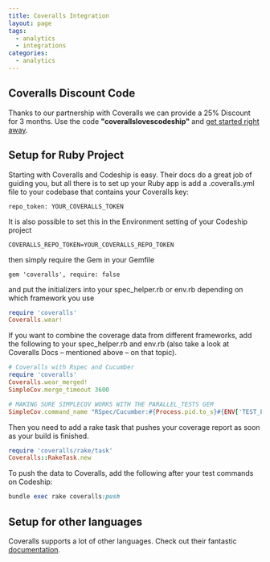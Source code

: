 ```yaml
---
title: Coveralls Integration
layout: page
tags:
  - analytics
  - integrations
categories:
  - analytics
---
```

## Coveralls Discount Code

Thanks to our partnership with Coveralls we can provide a 25% Discount for 3 months. Use the code **"coverallslovescodeship"** and [get started right away](https://coveralls.io/).

## Setup for Ruby Project

Starting with Coveralls and Codeship is easy. Their docs do a great job of guiding you, but all there is to set up your Ruby app is add a .coveralls.yml file to your codebase that contains your Coveralls key:

~~~
repo_token: YOUR_COVERALLS_TOKEN
~~~

It is also possible to set this in the Environment setting of your Codeship project

~~~
COVERALLS_REPO_TOKEN=YOUR_COVERALLS_REPO_TOKEN
~~~

then simply require the Gem in your Gemfile

~~~
gem 'coveralls', require: false
~~~

and put the initializers into your spec_helper.rb or env.rb depending on which framework you use

~~~ruby
require 'coveralls'
Coveralls.wear!
~~~

If you want to combine the coverage data from different frameworks, add the following to your spec_helper.rb and env.rb (also take a look at Coveralls Docs – mentioned above – on that topic).

~~~ruby
# Coveralls with Rspec and Cucumber
require 'coveralls'
Coveralls.wear_merged!
SimpleCov.merge_timeout 3600

# MAKING SURE SIMPLECOV WORKS WITH THE PARALLEL_TESTS GEM
SimpleCov.command_name "RSpec/Cucumber:#{Process.pid.to_s}#{ENV['TEST_ENV_NUMBER']}"
~~~

Then you need to add a rake task that pushes your coverage report as soon as your build is finished.

~~~ruby
require 'coveralls/rake/task'
Coveralls::RakeTask.new
~~~

To push the data to Coveralls, add the following after your test commands on Codeship:

~~~ruby
bundle exec rake coveralls:push
~~~


## Setup for other languages

Coveralls supports a lot of other languages. Check out their fantastic [documentation](https://coveralls.io/docs/supported_continuous_integration).
